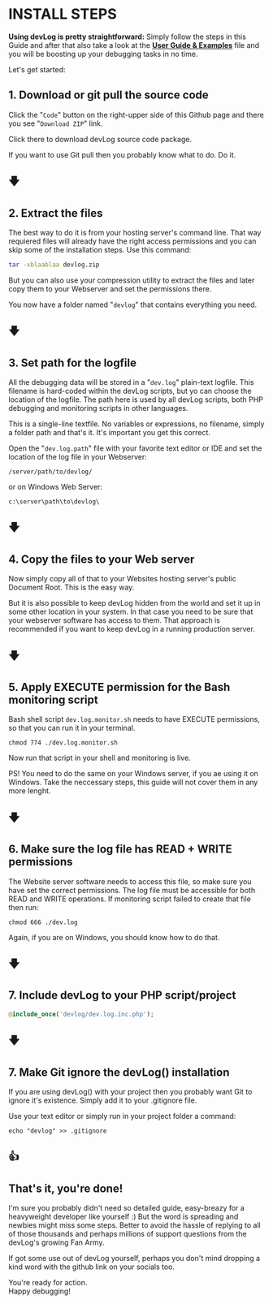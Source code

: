 # INSTALL STEPS

**Using devLog is pretty straightforward:** Simply follow the steps in this Guide and after that also take a look at the **[User Guide & Examples](USER_GUIDE.md)** file and you will be boosting up your debugging tasks in no time.

Let's get started:

## 1. Download or git pull the source code

Click the "`Code`" button on the right-upper side of this Github page and there you see "`Download ZIP`" link. 

Click there to download devLog source code package. 

If you want to use Git pull then you probably know what to do. Do it.


## 🡇

## 2. Extract the files

The best way to do it is from your hosting server's command line. That way requiered files will already have the right access permissions and you can skip some of the installation steps. Use this command:

```bash
tar -xblaablaa devlog.zip
```
But you can also use your compression utility to extract the files and later copy them to your Webserver and set the permissions there.

You now have a folder named "`devlog`" that contains everything you need.


## 🡇

## 3. Set path for the logfile
All the debugging data will be stored in a "`dev.log`" plain-text logfile. This filename is hard-coded within the devLog scripts, but yo can choose the location of the logfile. The path here is used by all devLog scripts, both PHP debugging and monitoring scripts in other languages. 

This is a single-line textfile. No variables or expressions, no filename, simply a folder path and that's it. It's important you get this correct.

Open the "`dev.log.path`" file with your favorite text editor or IDE and set the location of the log file in your Webserver:

```text
/server/path/to/devlog/
```
or on Windows Web Server:

```text
c:\server\path\to\devlog\
```

## 🡇

## 4. Copy the files to your Web server

Now simply copy all of that to your Websites hosting server's public Document Root. This is the easy way. 

But it is also possible to keep devLog hidden from the world and set it up in some other location in your system. In that case you need to be sure that your webserver software has access to them. That approach is recommended if you want to keep devLog in a running production server. 


## 🡇

## 5. Apply EXECUTE permission for the Bash monitoring script

Bash shell script `dev.log.monitor.sh` needs to have EXECUTE permissions, so that you can run it in your terminal. 

```shell
chmod 774 ./dev.log.monitor.sh
```

Now run that script in your shell and monitoring is live.

PS! You need to do the same on your Windows server, if you ae using it on Windows. Take the neccessary steps, this guide will not cover them in any more lenght.


## 🡇

## 6. Make sure the log file has READ + WRITE permissions

The Website server software needs to access this file, so make sure you have set the correct permissions. The log file must be accessible for both READ and WRITE operations. If monitoring script failed to create that file then run:

```shell
chmod 666 ./dev.log
```

Again, if you are on Windows, you should know how to do that.


## 🡇

## 7. Include devLog to your PHP script/project 

```php
@include_once('devlog/dev.log.inc.php');
```


## 🡇

## 7. Make Git ignore the devLog() installation

If you are using devLog() with your project then you probably want Git to ignore it's existence. Simply add it to your .gitignore file.

Use your text editor or simply run in your project folder a command: 

```
echo "devlog" >> .gitignore
```

## 👍

## That's it, you're done! 


I'm sure you probably didn't need so detailed guide, easy-breazy for a heavyweight developer like yourself :) But the word is spreading and newbies might miss some steps. Better to avoid the hassle of replying to all of those thousands and perhaps millions of support questions from the devLog's growing Fan Army.

If got some use out of devLog yourself, perhaps you don't mind dropping a kind word with the github link on your socials too.

You're ready for action.  
Happy debugging!

